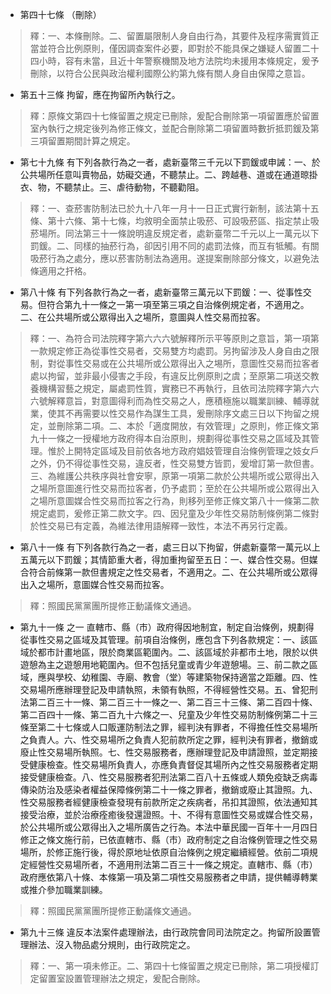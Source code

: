 * 第四十七條 （刪除）

> 釋：一、本條刪除。二、留置屬限制人身自由行為，其要件及程序需實質正當並符合比例原則，僅因調查案件必要，即對於不能具保之嫌疑人留置二十四小時，容有未當，且近十年警察機關及地方法院均未援用本條規定，爰予刪除，以符合公民與政治權利國際公約第九條有關人身自由保障之意旨。

* 第五十三條 拘留，應在拘留所內執行之。

> 釋：原條文第四十七條留置之規定已刪除，爰配合刪除第一項留置應於留置室內執行之規定後列為修正條文，並配合刪除第二項留置時數折抵罰鍰及第三項留置期間計算之規定。

* 第七十九條 有下列各款行為之一者，處新臺幣三千元以下罰鍰或申誡：一、於公共場所任意叫賣物品，妨礙交通，不聽禁止。二、跨越巷、道或在通道晾掛衣、物，不聽禁止。三、虐待動物，不聽勸阻。

> 釋：一、查菸害防制法已於九十八年一月十一日正式實行新制，該法第十五條、第十六條、第十七條，均敘明全面禁止吸菸、可設吸菸區、指定禁止吸菸場所。同法第三十一條說明違反規定者，處新臺幣二千元以上一萬元以下罰鍰。二、同樣的抽菸行為，卻因引用不同的處罰法條，而互有牴觸。有關吸菸行為之處分，應以菸害防制法為適用。遂提案刪除部分條文，以避免法條適用之扞格。

* 第八十條 有下列各款行為之一者，處新臺幣三萬元以下罰鍰：一、從事性交易。但符合第九十一條之一第一項至第三項之自治條例規定者，不適用之。二、在公共場所或公眾得出入之場所，意圖與人性交易而拉客。

> 釋：一、為符合司法院釋字第六六六號解釋所示平等原則之意旨，第一項第一款規定修正為從事性交易者，交易雙方均處罰。另拘留涉及人身自由之限制，對從事性交易或在公共場所或公眾得出入之埸所，意圖性交易而拉客者處以拘留，並非最小侵害之手段，有違反比例原則之虞；至原第二項送交教養機構習藝之規定，屬處罰性質，實務已不再執行，且依司法院釋字第六六六號解釋意旨，對意圖得利而為性交易之人，應積極施以職業訓練、輔導就業，使其不再需要以性交易作為謀生工具，爰刪除序文處三日以下拘留之規定，並刪除第二項。二、本於「適度開放，有效管理」之原則，修正條文第九十一條之一授權地方政府得本自治原則，規劃得從事性交易之區域及其管理。惟於上開特定區域及目前依各地方政府娼妓管理自治條例管理之妓女戶之外，仍不得從事性交易，違反者，性交易雙方皆罰，爰增訂第一款但書。三、為維護公共秩序與社會安寧，原第一項第二款於公共場所或公眾得出入之場所意圖進行性交易而拉客者，仍予處罰；至於在公共場所或公眾得出入之場所意圖媒合性交易而拉客之行為，則移列至修正條文第八十一條第二款規定處罰，爰修正第二款文字。四、因兒童及少年性交易防制條例第二條對於性交易已有定義，為維法律用語解釋一致性，本法不再另行定義。

* 第八十一條 有下列各款行為之一者，處三日以下拘留，併處新臺幣一萬元以上五萬元以下罰鍰；其情節重大者，得加重拘留至五日：一、媒合性交易。但媒合符合前條第一款但書規定之性交易者，不適用之。二、在公共場所或公眾得出入之場所，意圖媒合性交易而拉客。

> 釋：照國民黨黨團所提修正動議條文通過。

* 第九十一條 之一 直轄市、縣（市）政府得因地制宜，制定自治條例，規劃得從事性交易之區域及其管理。前項自治條例，應包含下列各款規定：一、該區域於都市計畫地區，限於商業區範圍內。二、該區域於非都市土地，限於以供遊憩為主之遊憩用地範圍內。但不包括兒童或青少年遊憩場。三、前二款之區域，應與學校、幼稚園、寺廟、教會（堂）等建築物保持適當之距離。四、性交易場所應辦理登記及申請執照，未領有執照，不得經營性交易。五、曾犯刑法第二百三十一條、第二百三十一條之一、第二百三十三條、第二百四十條、第二百四十一條、第二百九十六條之一、兒童及少年性交易防制條例第二十三條至第二十七條或人口販運防制法之罪，經判決有罪者，不得擔任性交易場所之負責人。六、性交易場所之負責人犯前款所定之罪，經判決有罪者，撤銷或廢止性交易場所執照。七、性交易服務者，應辦理登記及申請證照，並定期接受健康檢查。性交易場所負責人，亦應負責督促其場所內之性交易服務者定期接受健康檢查。八、性交易服務者犯刑法第二百八十五條或人類免疫缺乏病毒傳染防治及感染者權益保障條例第二十一條之罪者，撤銷或廢止其證照。九、性交易服務者經健康檢查發現有前款所定之疾病者，吊扣其證照，依法通知其接受治療，並於治療痊癒後發還證照。十、不得有意圖性交易或媒合性交易，於公共場所或公眾得出入之場所廣告之行為。本法中華民國一百年十一月四日修正之條文施行前，已依直轄市、縣（市）政府制定之自治條例管理之性交易場所，於修正施行後，得於原地址依原自治條例之規定繼續經營。依前二項規定經營性交易場所者，不適用刑法第二百三十一條之規定。直轄市、縣（市）政府應依第八十條、本條第一項及第二項性交易服務者之申請，提供輔導轉業或推介參加職業訓練。

> 釋：照國民黨黨團所提修正動議條文通過。

* 第九十三條 違反本法案件處理辦法，由行政院會同司法院定之。拘留所設置管理辦法、沒入物品處分規則，由行政院定之。

> 釋：一、第一項未修正。二、第四十七條留置之規定已刪除，第二項授權訂定留置室設置管理辦法之規定，爰配合刪除。

